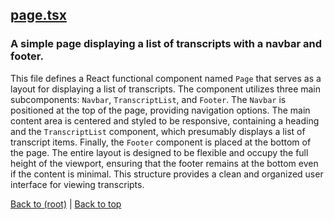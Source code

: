 ## [page.tsx](page.tsx)

### A simple page displaying a list of transcripts with a navbar and footer.

This file defines a React functional component named `Page` that serves as a layout for displaying a list of transcripts. The component utilizes three main subcomponents: `Navbar`, `TranscriptList`, and `Footer`. The `Navbar` is positioned at the top of the page, providing navigation options. The main content area is centered and styled to be responsive, containing a heading and the `TranscriptList` component, which presumably displays a list of transcript items. Finally, the `Footer` component is placed at the bottom of the page. The entire layout is designed to be flexible and occupy the full height of the viewport, ensuring that the footer remains at the bottom even if the content is minimal. This structure provides a clean and organized user interface for viewing transcripts.

[Back to (root)](#root) | [Back to top](#table-of-contents)
